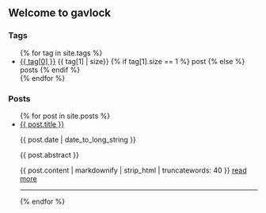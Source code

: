 ## Welcome to gavlock

### Tags

<ul>
  {% for tag in site.tags %}
    <li>
		<a href="/tags/{{ tag[0] }}/">{{ tag[0] }}</a>
		{{ tag[1] | size}}
		{% if tag[1].size == 1 %}
			post
		{% else %}
			posts
		{% endif %}
    </li>
  {% endfor %}
</ul>

### Posts

<ul>
  {% for post in site.posts %}
    <li>
      <a href="{{ post.url }}">{{ post.title }}</a>
	  <p>{{ post.date | date_to_long_string }}</p>
	  <abstract>{{ post.abstract }}</abstract>
	  <p>
		  {{ post.content | markdownify | strip_html | truncatewords: 40 }}
		  <a href="{{ post.url }}">read more</a>
	  </p>
	  <hr/>
    </li>
  {% endfor %}
</ul>
